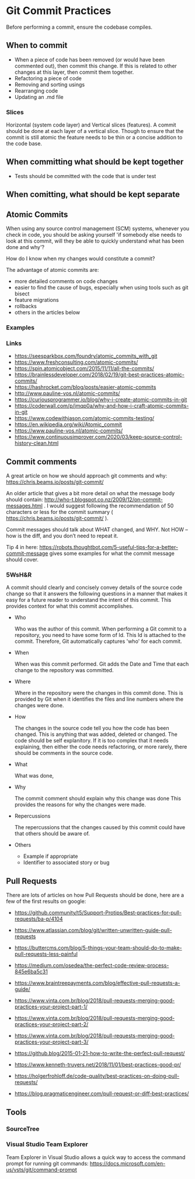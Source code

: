 # Git Commit Practices

Before performing a commit, ensure the codebase compiles.

## When to commit

- When a piece of code has been removed (or would have been commented out), then commit this change. If this is related to other changes at this layer, then commit them together.
- Refactoring a piece of code
- Removing and sorting usings
- Rearranging code
- Updating an .md file

### Slices

Horizontal (system code layer) and Vertical slices (features). A commit should be done at each layer of a vertical slice. Though to ensure that the commit is still atomic the feature needs to be thin or a concise addition to the code base.

## When committing what should be kept together

- Tests should be committed with the code that is under test

## When comitting, what should be kept separate

## Atomic Commits

When using any source control management (SCM) systems, whenever you check in code, you should be asking yourself 'if somebody else needs to look at this commit, will they be able to quickly understand what has been done and why'?

How do I know when my changes would constitute a commit?



The advantage of atomic commits are:
 - more detailed comments on code changes
 - easier to find the cause of bugs, especially when using tools such as git bisect
 - feature migrations
 - rollbacks
 - others in the articles below

### Examples


### Links

 - https://seesparkbox.com/foundry/atomic_commits_with_git
 - https://www.freshconsulting.com/atomic-commits/
 - https://spin.atomicobject.com/2015/11/11/all-the-commits/
 - https://brainlessdeveloper.com/2018/02/19/git-best-practices-atomic-commits/
 - https://hashrocket.com/blog/posts/easier-atomic-commits
 - http://www.pauline-vos.nl/atomic-commits/
 - https://curiousprogrammer.io/blog/why-i-create-atomic-commits-in-git
 - https://coderwall.com/p/jmqp0a/why-and-how-i-craft-atomic-commits-in-git
 - https://www.codewithjason.com/atomic-commits-testing/
 - https://en.wikipedia.org/wiki/Atomic_commit
 - https://www.pauline-vos.nl/atomic-commits/
 - https://www.continuousimprover.com/2020/03/keep-source-control-history-clean.html

## Commit comments

A great article on how we should approach git comments and why: https://chris.beams.io/posts/git-commit/

An older article that gives a bit more detail on what the message body should contain: http://who-t.blogspot.co.nz/2009/12/on-commit-messages.html . I would suggest following the recommendation of 50 characters or less for the commit summary ( https://chris.beams.io/posts/git-commit/ ).

Commit messages should talk about WHAT changed, and WHY. Not HOW – how is the diff, and you don’t need to repeat it.

Tip 4 in here: https://robots.thoughtbot.com/5-useful-tips-for-a-better-commit-message gives some examples for what the commit message should cover.

### 5WsH&R

A commit should clearly and concisely convey details of the source code change so that it answers the following questions in a manner that makes it easy for a future reader to understand the intent of this commit. This provides context for what this commit accomplishes.

 - Who
 
   Who was the author of this commit. When performing a Git commit to a repository, you need to have some form of Id. This Id is attached to the commit. Therefore, Git automatically captures 'who' for each commit.
   
 - When
 
   When was this commit performed. Git adds the Date and Time that each change to the repository was committed.
 
 - Where
 
   Where in the repository were the changes in this commit done. This is provided by Git when it identifies the files and line numbers where the changes were done.
 
 - How
 
   The changes in the source code tell you how the code has been changed. This is anything that was added, deleted or changed. The code should be self explanitory. If it is too complex that it needs explaining, then either the code needs refactoring, or more rarely, there should be comments in the source code.
 
 - What
 
   What was done, 
 
 - Why
 
   The commit comment should explain why this change was done
   This provides the reasons for why the changes were made.
 
 - Repercussions
 
   The repercussions that the changes caused by this commit could have that others should be aware of.

 - Others
   - Example if appropriate
   - Identifier to associated story or bug

## Pull Requests

There are lots of articles on how Pull Requests should be done, here are a few of the first results on google:

 - https://github.community/t5/Support-Protips/Best-practices-for-pull-requests/ba-p/4104
 - https://www.atlassian.com/blog/git/written-unwritten-guide-pull-requests
 - https://buttercms.com/blog/5-things-your-team-should-do-to-make-pull-requests-less-painful
 - https://medium.com/osedea/the-perfect-code-review-process-845e6ba5c31
 - https://www.braintreepayments.com/blog/effective-pull-requests-a-guide/

 - https://www.vinta.com.br/blog/2018/pull-requests-merging-good-practices-your-project-part-1/
 - https://www.vinta.com.br/blog/2018/pull-requests-merging-good-practices-your-project-part-2/
 - https://www.vinta.com.br/blog/2018/pull-requests-merging-good-practices-your-project-part-3/

 - https://github.blog/2015-01-21-how-to-write-the-perfect-pull-request/
 - https://www.kenneth-truyers.net/2018/11/01/best-practices-good-pr/
 - https://holgerfrohloff.de/code-quality/best-practices-on-doing-pull-requests/
 - https://blog.pragmaticengineer.com/pull-request-or-diff-best-practices/

## Tools

### SourceTree

### Visual Studio Team Explorer

Team Explorer in Visual Studio allows a quick way to access the command prompt for running git commands: https://docs.microsoft.com/en-us/vsts/git/command-prompt
